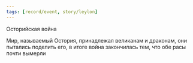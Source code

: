 ```yaml
---
tags: [record/event, story/leylon]
---
```


Осторийская война

Мир, называемый Остория, принадлежал великанам и драконам, они пытались поделить его, в итоге война закончилась тем, что обе расы почти вымерли
